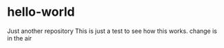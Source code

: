 # hello-world
Just another repository
This is just a test to see how this works.
change is in the air
